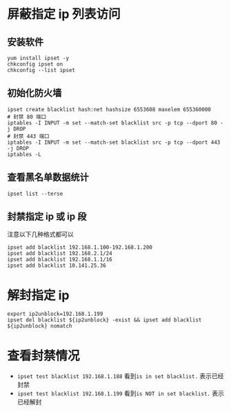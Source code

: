 # 屏蔽指定 ip 列表访问
## 安装软件

```
yum install ipset -y
chkconfig ipset on
chkconfig --list ipset
```

## 初始化防火墙

```
ipset create blacklist hash:net hashsize 6553608 maxelem 655360000
# 封禁 80 端口
iptables -I INPUT -m set --match-set blacklist src -p tcp --dport 80 -j DROP
# 封禁 443 端口
iptables -I INPUT -m set --match-set blacklist src -p tcp --dport 443 -j DROP
iptables -L
```

##  查看黑名单数据统计

```
ipset list --terse
```

## 封禁指定 ip 或 ip 段

注意以下几种格式都可以

```
ipset add blacklist 192.168.1.100-192.168.1.200
ipset add blacklist 192.168.2.1/24
ipset add blacklist 192.168.1.1/16
ipset add blacklist 10.141.25.36
```
# 解封指定 ip

```
export ip2unblock=192.168.1.199
ipset del blacklist ${ip2unblock} -exist && ipset add blacklist ${ip2unblock} nomatch
```

# 查看封禁情况

* `ipset test blacklist 192.168.1.188`
看到`is in set blacklist.` 表示已经封禁
* `ipset test blacklist 192.168.1.199`
看到`is NOT in set blacklist.` 表示已经解封
